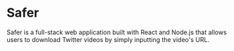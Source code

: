 # Safer
Safer is a full-stack web application built with React and Node.js that allows users to download Twitter videos by simply inputting the video's URL. 
